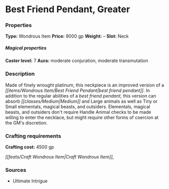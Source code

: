 ﻿---
Title: "Best Friend Pendant, Greater"
Type: "Wondrous Item"
Price: "9000 gp"
Weight: "–"
Slot: "Neck"
Caster level: "7"
Aura: "moderate conjuration, moderate transmutation"
Description: |
  "Made of finely wrought platinum, this neckpiece is an improved version of a _best friend pendant_. In addition to the regular abilities of a _best friend pendant_, this version can absorb Medium and Large animals as well as Tiny or Small elementals, magical beasts, and outsiders. Elementals, magical beasts, and outsiders don't require Handle Animal checks to be made willing to enter the necklace, but might require other forms of coercion at the GM's discretion."
Crafting cost: "4500 gp"
Sources: "['Ultimate Intrigue']"
---

# Best Friend Pendant, Greater

### Properties

**Type:** Wondrous Item **Price:** 9000 gp **Weight:** – **Slot:** Neck

##### Magical properties

**Caster level:** 7 **Aura:** moderate conjuration, moderate transmutation

### Description

Made of finely wrought platinum, this neckpiece is an improved version of a _[[items/Wondrous Item/Best Friend Pendant|best friend pendant]]_. In addition to the regular abilities of a _best friend pendant_, this version can absorb _[[classes/Medium|Medium]]_ and Large animals as well as Tiny or Small elementals, magical beasts, and outsiders. Elementals, magical beasts, and outsiders don't require Handle Animal checks to be made willing to enter the necklace, but might require other forms of coercion at the GM's discretion.

### Crafting requirements

**Crafting cost:** 4500 gp

_[[feats/Craft Wondrous Item|Craft Wondrous Item]]_,

### Sources

* Ultimate Intrigue